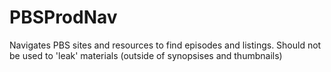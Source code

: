 # PBSProdNav
Navigates PBS sites and resources to find episodes and listings. Should not be used to 'leak' materials (outside of synopsises and thumbnails)
